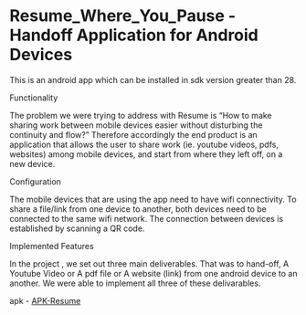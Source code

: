 # Resume_Where_You_Pause - Handoff Application for Android Devices

This is an android app which can be installed in sdk version greater than 28.

Functionality

The problem we were trying to address with Resume is “How to make sharing work between mobile devices easier without disturbing the continuity and flow?” Therefore accordingly the end product is an application that allows the user to share work (ie. youtube videos, pdfs, websites) among mobile devices, and start from where they left off, on a new device.


Configuration

The mobile devices that are using the app need to have wifi connectivity. To share a file/link from one device to another, both devices need to be connected to the same wifi network. The connection between devices is established by scanning a QR code. 


Implemented Features

In the project , we set out three main deliverables. That was to hand-off,
A Youtube Video or
A pdf file or
A website (link) from one android device to an another.
We were able to implement all three of these delivarables. 

apk - [APK-Resume](https://drive.google.com/drive/folders/1v027j7EjH1gT2St3rZ2nE5RbRzFJ08TB?usp=sharing)



